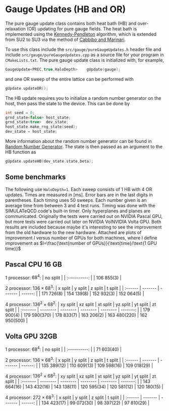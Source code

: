 # Gauge Updates (HB and OR)

The pure gauge update class contains both heat bath (HB) and over-relaxation (OR) updating for pure gauge fields. The heat bath is implemented using the [Kennedy-Pendleton](https://doi.org/10.1016/0370-2693(85)91632-6) algorithm, which is extended from SU2 to SU3 via the method of [Cabbibo and Marinari](https://doi.org/10.1016/0370-2693(82)90696-7).

To use this class include the `src/gauge/pureGaugeUpdates.h` header file and include `src/gauge/pureGaugeUpdates.cpp` as a source file for your program in `CMakeLists.txt`.  The pure gauge update class is initialized with, for example,
```C++
GaugeUpdate<PREC,true,HaloDepth>    gUpdate(gauge);
```
and one OR sweep of the entire lattice can be performed with
```C++
gUpdate.updateOR();
```
The HB update requires you to initialize a random number generator on the host, then pass the state to the device. This can be done by

```C++
int seed = 0;
grnd_state<false> host_state;
grnd_state<true>  dev_state;
host_state.make_rng_state(seed);
dev_state = host_state;
```
More information about the random number generator can be found in [Random Number Generator](randomNumbers.md#random-number-generator). The state is then passed as an argument to the HB function as
```C++
gUpdate.updateHB(dev_state.state,beta);
```


## Some benchmarks

The following use `HaloDepth=1`. Each sweep consists of 1 HB with 4 OR updates. Times are measured in [ms]. Error bars are in the last digits in parentheses. Each timing uses 50 sweeps. Each number given is an average time from between 3 and 4 test runs. Timing was done with the SIMULATeQCD code's built-in timer. Only hyperplanes and planes are communicated. Originally the tests were carried out on NVIDIA Pascal GPU, but more tests were carried out later on NVIDIA VolNVIDIA Volta GPU. Both results are included because maybe it's interesting to see the improvement from the old hardware to the new hardware. Attached are plots of improvement $I$ versus number of GPUs for both machines, where I define improvement as $I=\frac{\text{number of GPUs}}{\text{time}/\text{1 GPU time}}$

## Pascal CPU 16 GB

1 processor: $68^4$:
| no split     |
| :----------: |
| 106 855(3)   |

2 processor: $136\times68^3$:
| x split | y split | z split | t split |
| :------ | ------- | ------- | ------: |
| 171 726(8)    |  154 139(8)   |  152 932(3) | 152 064(5) |

4 processor: $136^2\times68^2$:
| xy split | xz split | xt split | yz split | yt split | zt split |
| :------- | -------- | -------- | -------- | -------- | -------: |
| 179 900(4) | 179 590(370) | 178 833(7) | 163 206(2) | 163 480(220) | 162 950(500) |

## Volta GPU 32GB

1 processor: $68^4$:
| no split     |
| :----------: |
| 71 603(40)   |

2 processor: $136\times68^3$:
| x split | y split | z split | t split |
| :------ | ------- | ------- | ------: |
| 135 389(12)   | 110 609(13)   |  109 598(16) | 109 018(29) |

4 processor: $136^2\times68^2$:
| xy split | xz split | xt split | yz split | yt split | zt split |
| :------- | -------- | -------- | -------- | -------- | -------: |
| 143 664(16) | 143 432(16) | 143 138(11) | 120 595(34) | 120 581(12) | 120 180(15) |

4 processor: $272\times68^3$:
| x split | y split | z split | t split |
| :------ | ------- | ------- | ------: |
| 134 423(17) | 99 072(30) | 98 397(22) | 97 810(29) |
